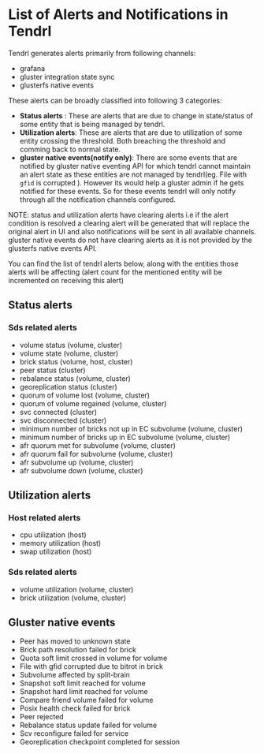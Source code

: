 # List of Alerts and Notifications in Tendrl

Tendrl generates alerts primarily from following channels:
* grafana
* gluster integration state sync
* glusterfs native events

These alerts can be broadly classified into following 3 categories:
* **Status alerts** : These are alerts that are due to change in state/status of some entity that is being managed by tendrl.
* **Utilization alerts**: These are alerts that are due to utilization of some entity crossing the threshold. Both breaching the threshold and comming back to normal state.
* **gluster native events(notify only)**: There are some events that are notified by gluster native eventing API for which tendrl cannot maintain an alert state as these entities are not managed by tendrl(eg. File with `gfid` is corrupted ). However its would help a gluster admin if he gets notified for these events. So for these events tendrl will only notify through all the notification channels configured. 

NOTE: status and utilization alerts have clearing alerts i.e if the alert condition is resolved a clearing alert will be generated that will replace the original alert in UI and also notifications will be sent in all available channels. gluster native events do not have clearing alerts as it is not provided by the glusterfs native events API.

You can find the list of tendrl alerts below, along with the entities those alerts will be affecting (alert count for the mentioned entity will be incremented on receiving  this alert)

## Status alerts

### Sds related alerts
* volume status (volume, cluster)
* volume state (volume, cluster)
* brick status (volume, host, cluster)
* peer status (cluster)
* rebalance status (volume, cluster)
* georeplication status (cluster)
* quorum of volume lost (volume, cluster)
* quorum of volume regained (volume, cluster)
* svc  connected (cluster)
* svc disconnected (cluster)
* minimum number of bricks not up in EC subvolume (volume, cluster)
* minimum number of bricks up in  EC subvolume (volume, cluster)
* afr quorum met for subvolume (volume, cluster)
* afr quorum fail for subvolume (volume, cluster)
* afr subvolume up (volume, cluster)
* afr subvolume down (volume, cluster)

## Utilization alerts

### Host related alerts
* cpu utilization (host)
* memory utilization (host)
* swap utilization (host)

### Sds related alerts
* volume utilization (volume, cluster)
* brick utilization (volume, cluster)

## Gluster native events

* Peer has moved to unknown state
* Brick path resolution failed for brick
* Quota soft limit crossed in volume for volume
* File with gfid corrupted due to bitrot  in brick
* Subvolume affected by split-brain
* Snapshot soft limit reached for volume
* Snapshot hard limit reached for volume
* Compare friend volume failed for volume
* Posix health check failed for brick
* Peer rejected
* Rebalance status update failed for volume
* Scv reconfigure failed for service
* Georeplication checkpoint completed for session